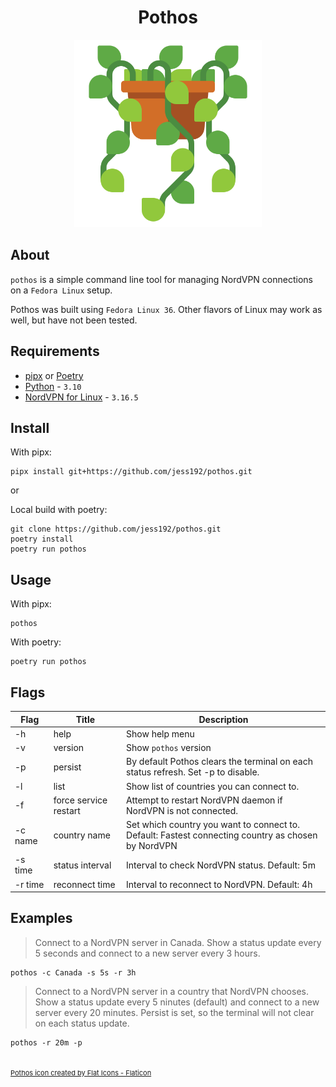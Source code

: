 <h1 align="center">Pothos</h1>

<div align="center">
	<img src="assets/pothos.png" width="300">
</div>


## About
`pothos` is a simple command line tool for managing NordVPN connections on a `Fedora Linux` setup. 

Pothos was built using `Fedora Linux 36`. Other flavors of Linux may work as well, but have not been tested.

## Requirements
- [pipx](https://github.com/pypa/pipx) or [Poetry](https://github.com/python-poetry/poetry)
- [Python](https://www.python.org/) - `3.10`
- [NordVPN for Linux](https://nordvpn.com/download/linux/) - `3.16.5`

## Install

With pipx:
```shell
pipx install git+https://github.com/jess192/pothos.git
```

or

Local build with poetry:
```shell
git clone https://github.com/jess192/pothos.git
poetry install
poetry run pothos
```

## Usage
With pipx:
```shell
pothos
```

With poetry:
```shell
poetry run pothos
```

## Flags
| Flag    | Title                 | Description                                                                                             |
|---------|-----------------------|---------------------------------------------------------------------------------------------------------|
| -h      | help                  | Show help menu                                                                                          |
| -v      | version               | Show `pothos` version                                                                                   |
| -p      | persist               | By default Pothos clears the terminal on each status refresh. Set -p to disable.                        |
| -l      | list                  | Show list of countries you can connect to.                                                              |
| -f      | force service restart | Attempt to restart NordVPN daemon if NordVPN is not connected.                                          |
| -c name | country name          | Set which country you want to connect to. <br/>Default: Fastest connecting country as chosen by NordVPN |
| -s time | status interval       | Interval to check NordVPN status. Default: 5m                                                           |
| -r time | reconnect time        | Interval to reconnect to NordVPN. Default: 4h<br/>                                                      |


## Examples
> Connect to a NordVPN server in Canada. Show a status update every 5 seconds and connect to a new server every 3 hours.
```shell
pothos -c Canada -s 5s -r 3h
```

> Connect to a NordVPN server in a country that NordVPN chooses. Show a status update every 5 ninutes (default) and connect to a new server every 20 minutes. Persist is set, so the terminal will not clear on each status update.
```shell
pothos -r 20m -p
```


<br/>
<a href="https://www.flaticon.com/free-icons/pothos" title="pothos icon" style="font-size: 11px;}">Pothos icon created by Flat Icons - Flaticon</a>

